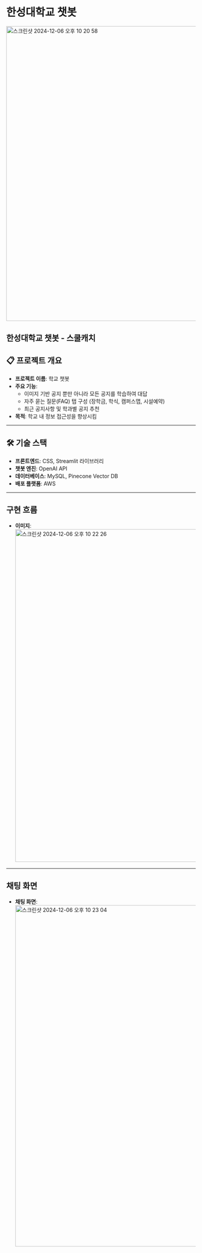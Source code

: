 # 한성대학교 챗봇
<img width="784" alt="스크린샷 2024-12-06 오후 10 20 58" src="https://github.com/user-attachments/assets/7fc94d17-9319-489e-a430-db903641b8bd">

한성대학교 챗봇 - 스쿨캐치
---

## 📋 프로젝트 개요

- **프로젝트 이름**: 학교 챗봇
- **주요 기능**:
  - 이미지 기반 공지 뿐만 아니라 모든 공지를 학습하여 대답
  - 자주 묻는 질문(FAQ) 탭 구성 (장학금, 학식, 캠퍼스맵, 시설예약)
  - 최근 공지사항 및 학과별 공지 추천
- **목적**: 학교 내 정보 접근성을 향상시킴

---

## 🛠️ 기술 스택

- **프론트엔드**: CSS, Streamlit 라이브러리
- **챗봇 엔진**: OpenAI API
- **데이터베이스**: MySQL, Pinecone Vector DB
- **배포 플랫폼**: AWS

---

## 구현 흐름
- **이미지**: <img width="885" alt="스크린샷 2024-12-06 오후 10 22 26" src="https://github.com/user-attachments/assets/e2059d10-b62e-4e33-875d-c528bff599c6">

---

## 채팅 화면
- **채팅 화면**: <img width="908" alt="스크린샷 2024-12-06 오후 10 23 04" src="https://github.com/user-attachments/assets/f457b0c9-f3e9-4062-b0a5-b90c2c208032">



